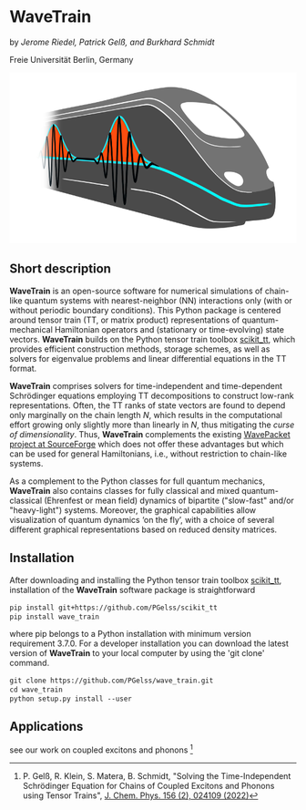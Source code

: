 # WaveTrain

by *Jerome Riedel, Patrick Gelß, and Burkhard Schmidt*

Freie Universität Berlin, Germany

<img src="design_logo/wavetrain.jpg" width="600" height="300">

## Short description

**WaveTrain** is an open-source software for numerical simulations of chain-like 
quantum systems with nearest-neighbor (NN) interactions only
(with or without periodic boundary conditions).
This Python package is centered around tensor train (TT, or matrix product) representations of 
quantum-mechanical Hamiltonian operators and (stationary or time-evolving) state vectors.
**WaveTrain** builds on the Python tensor train toolbox [scikit\_tt](https://github.com/PGelss/scikit_tt), 
which provides efficient construction methods, storage schemes, 
as well as solvers for eigenvalue problems and linear differential equations in the TT format.

**WaveTrain** comprises solvers for time-independent and time-dependent Schrödinger equations 
employing TT decompositions to construct low-rank representations. 
Often, the TT ranks of state vectors are found to depend only marginally on the chain length *N*, 
which results in the computational effort growing only slightly more than linearly in *N*, 
thus mitigating the *curse of dimensionality*.
Thus, **WaveTrain** complements the existing [WavePacket project at SourceForge](https://sourceforge.net/projects/wavepacket/)
which does not offer these advantages but which can be used for general Hamiltonians,
i.e., without restriction to chain-like systems.

As a complement to the Python classes for full quantum mechanics, **WaveTrain** also contains classes for 
fully classical and mixed quantum-classical (Ehrenfest or mean field) dynamics of bipartite 
("slow-fast" and/or "heavy-light") systems.
Moreover, the graphical capabilities allow visualization of quantum dynamics ‘on the fly’, with a choice of 
several different graphical representations based on reduced density matrices.

## Installation
After downloading and installing the Python tensor train toolbox [scikit\_tt](https://github.com/PGelss/scikit_tt),
installation of the **WaveTrain** software package is straightforward
```
pip install git+https://github.com/PGelss/scikit_tt
pip install wave_train 
```
where pip belongs to a Python installation with minimum version requirement 3.7.0.
For a developer installation you can download the latest version of **WaveTrain** to your local computer by using the 'git clone' command.  
```
git clone https://github.com/PGelss/wave_train.git 
cd wave_train
python setup.py install --user
```

## Applications

see our work on coupled excitons and phonons [^1]

[^1]: P. Gelß, R. Klein, S. Matera, B. Schmidt, "Solving the Time-Independent Schrödinger Equation for 
Chains of Coupled Excitons and Phonons using Tensor Trains", [J. Chem. Phys. 156 (2), 024109 (2022)](https://doi.org/10.1063/5.0074948) 

